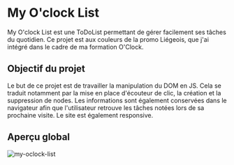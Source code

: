 
# My O'clock List

My O'clock List est une ToDoList permettant de gérer facilement ses tâches du quotidien. Ce projet est aux couleurs de la promo Liégeois, que j'ai intégré dans le cadre de ma formation O'Clock.

## Objectif du projet

Le but de ce projet est de travailler la manipulation du DOM en JS. Cela se traduit notamment par la mise en place d'écouteur de clic, la création et la suppression de nodes. Les informations sont également conservées dans le navigateur afin que l'utilisateur retrouve les tâches notées lors de sa prochaine visite.
Le site est également responsive.

## Aperçu global

![my-oclock-list](https://github.com/ThomasIANNICCA/o-paddock/assets/152172214/0afe9b1d-91af-4c4a-bfa7-1fc157e49f3b)

